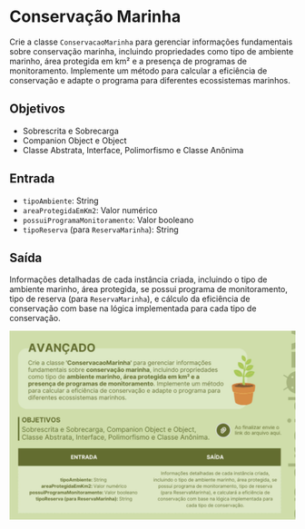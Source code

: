 # Conservação Marinha

Crie a classe `ConservacaoMarinha` para gerenciar informações fundamentais sobre conservação marinha, incluindo propriedades como tipo de ambiente marinho, área protegida em km² e a presença de programas de monitoramento. Implemente um método para calcular a eficiência de conservação e adapte o programa para diferentes ecossistemas marinhos.

## Objetivos

- Sobrescrita e Sobrecarga
- Companion Object e Object
- Classe Abstrata, Interface, Polimorfismo e Classe Anônima

## Entrada

- `tipoAmbiente`: String
- `areaProtegidaEmKm2`: Valor numérico
- `possuiProgramaMonitoramento`: Valor booleano
- `tipoReserva` (para `ReservaMarinha`): String

## Saída

Informações detalhadas de cada instância criada, incluindo
o tipo de ambiente marinho, área protegida, se possui programa
de monitoramento, tipo de reserva (para `ReservaMarinha`), e
cálculo da eficiência de conservação com base na lógica implementada
para cada tipo de conservação.


![img.png](img.png)